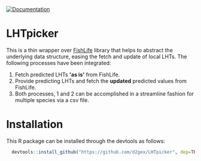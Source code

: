 [![Documentation](https://img.shields.io/badge/documentation-LHTpicker-orange.svg?colorB=E91E63)](https://github.com/d2gex/LHTpicker)

# LHTpicker

This is a thin wrapper over [FishLife](https://github.com/James-Thorson-NOAA/FishLife) library that helps to abstract 
the underlying data structure, easing the fetch and update of local LHTs. The following processes have been integrated:

1. Fetch predicted LHTs **'as is'** from FishLife.
2. Provide predicting LHTs and fetch the **updated** predicted values from FishLife.
3. Both processes, 1 and 2 can be accomplished in a streamline fashion for multiple species via a csv file.

# Installation

This R package can be installed through the devtools as follows:
```r 
  devtools::install_github("https://github.com/d2gex/LHTpicker", dep=TRUE)
```